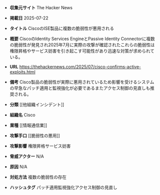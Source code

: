 - **収集元サイト**
The Hacker News

- **掲載日**
2025-07-22

- **タイトル**
CiscoのISE製品に複数の脆弱性が悪用される

- **概要**
CiscoのIdentity Services EngineとPassive Identity Connectorに複数の脆弱性が発見され2025年7月に実際の攻撃が確認されたこれらの脆弱性は権限昇格やサービス妨害を引き起こす可能性があり迅速な対策が求められている。

- **URL**
https://thehackernews.com/2025/07/cisco-confirms-active-exploits.html

- **備考**
Cisco製品の脆弱性が実際に悪用されているため影響を受けるシステムの早急なパッチ適用と監視強化が必要であるまたアクセス制御の見直しも推奨される。

- **分類**
[[他組織インシデント]]

- **組織名**
Cisco

- **業種**
[[情報通信業]]

- **攻撃手口**
[[脆弱性の悪用]]

- **攻撃影響**
権限昇格サービス妨害

- **脅威アクター**
N/A

- **原因**
N/A

- **対処方法**
複数の脆弱性の存在

- **ハッシュタグ**
パッチ適用監視強化アクセス制御の見直し

